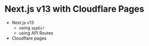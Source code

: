 # Next.js v13 with Cloudflare Pages
- Next.js v13
    - using `appDir`
    - using API Routes
- Cloudflare pages

